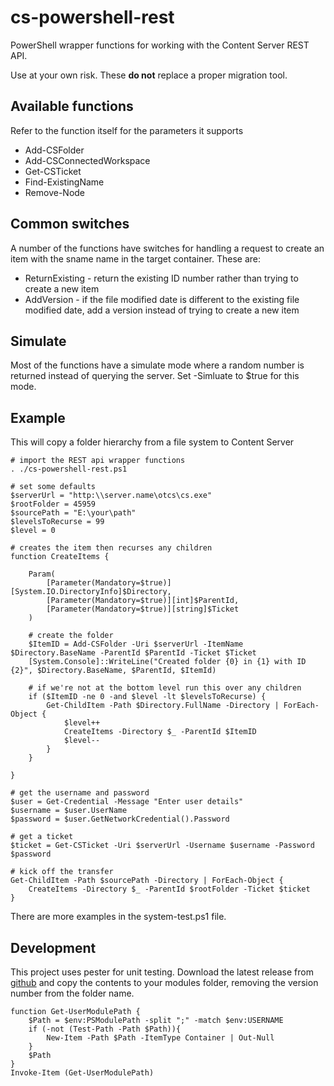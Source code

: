 # cs-powershell-rest

PowerShell wrapper functions for working with the Content Server REST API.

Use at your own risk. These **do not** replace a proper migration tool.

## Available functions

Refer to the function itself for the parameters it supports

* Add-CSFolder
* Add-CSConnectedWorkspace
* Get-CSTicket
* Find-ExistingName
* Remove-Node

## Common switches

A number of the functions have switches for handling a request to create an item with the sname name in the target container. These are:

* ReturnExisting - return the existing ID number rather than trying to create a new item
* AddVersion - if the file modified date is different to the existing file modified date, add a version instead of trying to create a new item

## Simulate

Most of the functions have a simulate mode where a random number is returned instead of querying the server. Set -Simluate to $true for this mode.

## Example

This will copy a folder hierarchy from a file system to Content Server

```
# import the REST api wrapper functions
. ./cs-powershell-rest.ps1

# set some defaults
$serverUrl = "http:\\server.name\otcs\cs.exe"
$rootFolder = 45959
$sourcePath = "E:\your\path"
$levelsToRecurse = 99
$level = 0

# creates the item then recurses any children
function CreateItems {

    Param(
        [Parameter(Mandatory=$true)][System.IO.DirectoryInfo]$Directory,
        [Parameter(Mandatory=$true)][int]$ParentId,
        [Parameter(Mandatory=$true)][string]$Ticket
    )

    # create the folder
    $ItemID = Add-CSFolder -Uri $serverUrl -ItemName $Directory.BaseName -ParentId $ParentId -Ticket $Ticket
    [System.Console]::WriteLine("Created folder {0} in {1} with ID {2}", $Directory.BaseName, $ParentId, $ItemId)

    # if we're not at the bottom level run this over any children
    if ($ItemID -ne 0 -and $level -lt $levelsToRecurse) {
        Get-ChildItem -Path $Directory.FullName -Directory | ForEach-Object {
            $level++
            CreateItems -Directory $_ -ParentId $ItemID
            $level--
        }
    }

}

# get the username and password
$user = Get-Credential -Message "Enter user details"
$username = $user.UserName
$password = $user.GetNetworkCredential().Password

# get a ticket
$ticket = Get-CSTicket -Uri $serverUrl -Username $username -Password $password

# kick off the transfer
Get-ChildItem -Path $sourcePath -Directory | ForEach-Object {
    CreateItems -Directory $_ -ParentId $rootFolder -Ticket $ticket
}
```

There are more examples in the system-test.ps1 file.

## Development

This project uses pester for unit testing. Download the latest release from [github](https://github.com/pester/Pester/releases)
and copy the contents to your modules folder, removing the version number from the folder name.

```
function Get-UserModulePath {
    $Path = $env:PSModulePath -split ";" -match $env:USERNAME
    if (-not (Test-Path -Path $Path)){
        New-Item -Path $Path -ItemType Container | Out-Null
    }
    $Path
}
Invoke-Item (Get-UserModulePath)
```